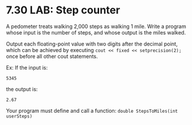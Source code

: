 # 7.30 LAB: Step counter
A pedometer treats walking 2,000 steps as walking 1 mile. Write a program whose input is the number of steps, and whose output is the miles walked.

Output each floating-point value with two digits after the decimal point, which can be achieved by executing
`cout << fixed << setprecision(2); `once before all other cout statements.

Ex: If the input is:
```
5345
```
the output is:
```
2.67
```
Your program must define and call a function:
`double StepsToMiles(int userSteps)`